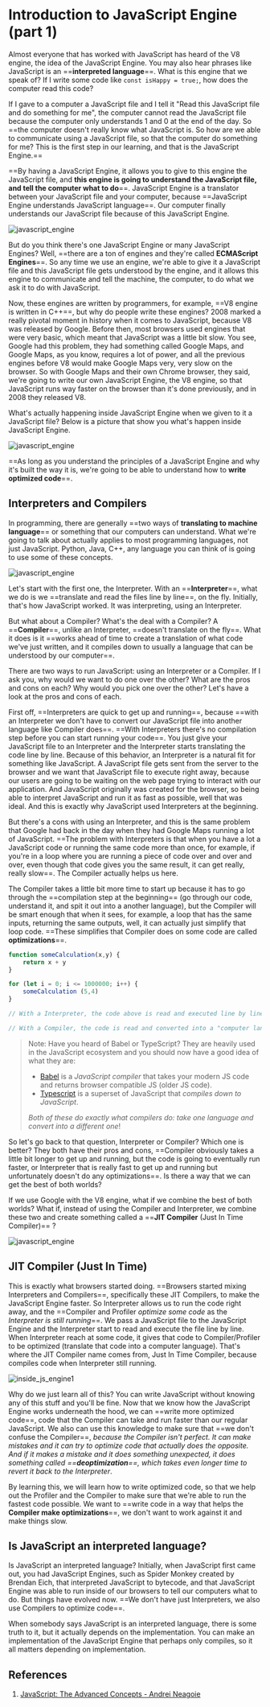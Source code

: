 # Introduction to JavaScript Engine (part 1)

Almost everyone that has worked with JavaScript has heard of the V8 engine, the idea of the JavaScript Engine. You may also hear phrases like JavaScript is an ==**interpreted language**==. What is this engine that we speak of? If I write some code like `const isHappy = true;`, how does the computer read this code?

If I gave to a computer a JavaScript file and I tell it "Read this JavaScript file and do something for me", the computer cannot read the JavaScript file because the computer only understands 1 and 0 at the end of the day. So ==the computer doesn't really know what JavaScript is. So how are we able to communicate using a JavaScript file, so that the computer do something for me? This is the first step in our learning, and that is the JavaScript Engine.==

==By having a JavaScript Engine, it allows you to give to this engine the JavaScript file, and **this engine is going to understand the JavaScript file, and tell the computer what to do**==. JavaScript Engine is a translator between your JavaScript file and your computer, because ==JavaScript Engine understands JavaScript language==. Our computer finally understands our JavaScript file because of this JavaScript Engine.

![javascript_engine](../../img/javascript_engine.jpg)

But do you think there's one JavaScript Engine or many JavaScript Engines? Well, ==there are a ton of engines and they're called **ECMAScript Engines**==. So any time we use an engine, we're able to give it a JavaScript file and this JavaScript file gets understood by the engine, and it allows this engine to communicate and tell the machine, the computer, to do what we ask it to do with JavaScript.

Now, these engines are written by programmers, for example, ==V8 engine is written in C++==, but why do people write these engines? 2008 marked a really pivotal moment in history when it comes to JavaScript, because V8 was released by Google. Before then, most browsers used engines that were very basic, which meant that JavaScript was a little bit slow. You see, Google had this problem, they had something called Google Maps, and Google Maps, as you know, requires a lot of power, and all the previous engines before V8 would make Google Maps very, very slow on the browser. So with Google Maps and their own Chrome browser, they said, we're going to write our own JavaScript Engine, the V8 engine, so that JavaScript runs way faster on the browser than it's done previously, and in 2008 they released V8.

What's actually happening inside JavaScript Engine when we given to it a JavaScript file? Below is a picture that show you what's happen inside JavaScript Engine. 

![javascript_engine](../../img/inside_js_engine.jpg)

==As long as you understand the principles of a JavaScript Engine and why it's built the way it is, we're going to be able to understand how to **write optimized code**==.

## Interpreters and Compilers

In programming, there are generally ==two ways of **translating to machine language**== or something that our computers can understand. What we're going to talk about actually applies to most programming languages, not just JavaScript. Python, Java, C++, any language you can think of is going to use some of these concepts.

![javascript_engine](../../img/interpreter_compiler.jpg)

Let's start with the first one, the Interpreter. With an ==**Interpreter**==, what we do is we ==translate and read the files line by line==, on the fly. Initially, that's how JavaScript worked. It was interpreting, using an Interpreter.

But what about a Compiler? What's the deal with a Compiler? A ==**Compiler**==, unlike an Interpreter, ==doesn't translate on the fly==. What it does is it ==works ahead of time to create a translation of what code we've just written, and it compiles down to usually a language that can be understood by our computer==.

There are two ways to run JavaScript: using an Interpreter or a Compiler. If I ask you, why would we want to do one over the other? What are the pros and cons on each? Why would you pick one over the other? Let's have a look at the pros and cons of each.

First off, ==Interpreters are quick to get up and running==, because ==with an Interpreter we don't have to convert our JavaScript file into another language like Compiler does==. ==With Interpreters there's no compilation step before you can start running your code==. You just give your JavaScript file to an Interpreter and the Interpreter starts translating the code line by line. Because of this behavior, an Interpreter is a natural fit for something like JavaScript. A JavaScript file gets sent from the server to the browser and we want that JavaScript file to execute right away, because our users are going to be waiting on the web page trying to interact with our application. And JavaScript originally was created for the browser, so being able to interpret JavaScript and run it as fast as possible, well that was ideal. And this is exactly why JavaScript used Interpreters at the beginning.

But there's a cons with using an Interpreter, and this is the same problem that Google had back in the day when they had Google Maps running a lot of JavaScript. ==The problem with Interpreters is that when you have a lot a JavaScript code or running the same code more than once, for example, if you're in a loop where you are running a piece of code over and over and over, even though that code gives you the same result, it can get really, really slow==. The Compiler actually helps us here.

The Compiler takes a little bit more time to start up because it has to go through the ==compilation step at the beginning== (go through our code, understand it, and spit it out into a another language), but the Compiler will be smart enough that when it sees, for example, a loop that has the same inputs, returning the same outputs, well, it can actually just simplify that loop code. ==These simplifies that Compiler does on some code are called **optimizations**==.

```js
function someCalculation(x,y) { 
    return x + y
}

for (let i = 0; i <= 1000000; i++) {
    someCalculation (5,4)
}

// With a Interpreter, the code above is read and executed line by line, and someCalculation() is executed for 1.000.000 times.

// With a Compiler, the code is read and converted into a "computer language" code, and after that the "computer language" code is executed. With a Compiler, instead of calling someCalculation() 1.000.000 times like Interpreter does, Compiler can just replace someCalculation function with something like 9, because he know that we want to return 9. A Compiler doesn't need to repeat the translation for each pass through in that loop. These sort of edits that Compiler do are called optimizations.
```

> Note: Have you heard of Babel or TypeScript? They are heavily used in the JavaScript ecosystem and you should now have a good idea of what they are:
>
> - [Babel](https://babeljs.io/) is a _JavaScript compiler_ that takes your modern JS code and returns browser compatible JS (older JS code).
> - [Typescript](https://www.typescriptlang.org/) is a superset of JavaScript that _compiles down to JavaScript_.
>
> _Both of these do exactly what compilers do: take one language and convert into a different one_!

So let's go back to that question, Interpreter or Compiler? Which one is better? They both have their pros and cons, ==Compiler obviously takes a little bit longer to get up and running, but the code is going to eventually run faster, or Interpreter that is really fast to get up and running but unfortunately doesn't do any optimizations==. Is there a way that we can get the best of both worlds?

If we use Google with the V8 engine, what if we combine the best of both worlds? What if, instead of using the Compiler and Interpreter, we combine these two and create something called a ==**JIT Compiler** (Just In Time Compiler)== ?

![javascript_engine](../../img/jit_compiler.jpg)

## JIT Compiler (Just In Time)

This is exactly what browsers started doing. ==Browsers started mixing Interpreters and Compilers==, specifically these JIT Compilers, to make the JavaScript Engine faster. So Interpreter allows us to run the code right away, and the ==Compiler and Profiler _optimize some code_ as the _Interpreter is still running_==.  We pass a JavaScript file to the JavaScript Engine and the Interpreter start to read and execute the file line by line. When Interpreter reach at some code, it gives that code to Compiler/Profiler to be optimized (translate that code into a computer language). That's where the JIT Compiler name comes from, Just In Time Compiler, because compiles code when Interpreter still running.

![inside_js_engine1](../../img/inside_js_engine1.jpg)

Why do we just learn all of this? You can write JavaScript without knowing any of this stuff and you'll be fine. Now that we know how the JavaScript Engine works underneath the hood, we can ==write more optimized code==, code that the Compiler can take and run faster than our regular JavaScript. We also can use this knowledge to make sure that ==we don't confuse the Compiler==, *because the Compiler isn't perfect. It can make mistakes and it can try to optimize code that actually does the opposite. And if it makes a mistake and it does something unexpected, it does something called ==**deoptimization**==, which takes even longer time to revert it back to the Interpreter*.

By learning this, we will learn how to write optimized code, so that we help out the Profiler and the Compiler to make sure that we're able to run the fastest code possible. We want to ==write code in a way that helps the **Compiler make optimizations**==, we don't want to work against it and make things slow.

## Is JavaScript an interpreted language?

Is JavaScript an interpreted language? Initially, when JavaScript first came out, you had JavaScript Engines, such as Spider Monkey created by Brendan Eich, that interpreted JavaScript to bytecode, and that JavaScript Engine was able to run inside of our browsers to tell our computers what to do. But things have evolved now. ==We don't have just Interpreters, we also use Compilers to optimize code==.

When somebody says JavaScript is an interpreted language, there is some truth to it, but it actually depends on the implementation. You can make an implementation of the JavaScript Engine that perhaps only compiles, so it all matters depending on implementation.

## References

1. [JavaScript: The Advanced Concepts - Andrei Neagoie](https://www.udemy.com/course/advanced-javascript-concepts/)

